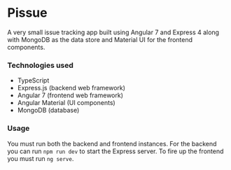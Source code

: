 # Pissue
A very small issue tracking app built using Angular 7 and Express 4 along with MongoDB as the data store and Material UI for the frontend components. 

### Technologies used
- TypeScript
- Express.js (backend web framework)
- Angular 7 (frontend web framework)
- Angular Material (UI components)
- MongoDB (database)

### Usage
You must run both the backend and frontend instances. For the backend you can run `npm run dev` to start the Express server. To fire up the frontend you must run `ng serve`.
